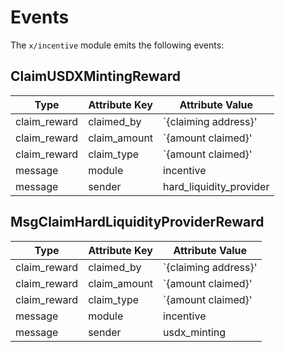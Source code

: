 <!--
order: 4
-->

# Events

The `x/incentive` module emits the following events:

## ClaimUSDXMintingReward

| Type                 | Attribute Key       | Attribute Value           |
|----------------------|---------------------|---------------------------|
| claim_reward         | claimed_by          | `{claiming address}'      |
| claim_reward         | claim_amount        | `{amount claimed}'        |
| claim_reward         | claim_type          | `{amount claimed}'        |
| message              | module              | incentive                 |
| message              | sender              | hard_liquidity_provider   |

## MsgClaimHardLiquidityProviderReward

| Type                 | Attribute Key       | Attribute Value           |
|----------------------|---------------------|---------------------------|
| claim_reward         | claimed_by          | `{claiming address}'      |
| claim_reward         | claim_amount        | `{amount claimed}'        |
| claim_reward         | claim_type          | `{amount claimed}'        |
| message              | module              | incentive                 |
| message              | sender              | usdx_minting              |
